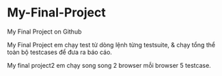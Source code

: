 # My-Final-Project

My Final Project on Github

My Final Project em chạy test từ dòng lệnh từng testsuite, & chạy tổng thể toàn bộ testcases để đưa ra báo cáo.

My final project2 em chạy song song 2 browser mỗi browser 5 testcase.
